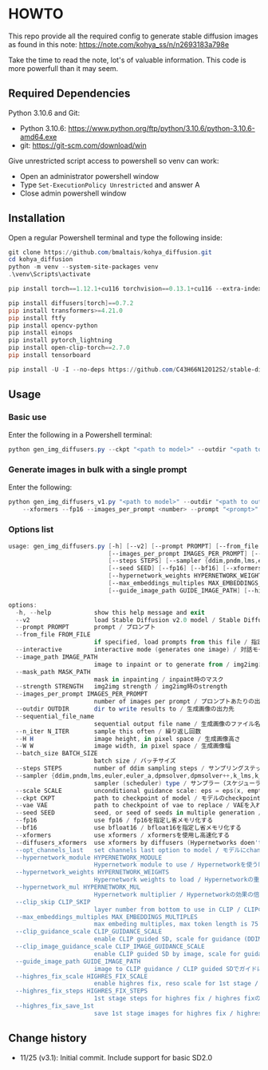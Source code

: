 # HOWTO

This repo provide all the required config to generate stable diffusion images as found in this note: https://note.com/kohya_ss/n/n2693183a798e

Take the time to read the note, lot's of valuable information. This code is more powerfull than it may seem.

## Required Dependencies

Python 3.10.6 and Git:

- Python 3.10.6: https://www.python.org/ftp/python/3.10.6/python-3.10.6-amd64.exe
- git: https://git-scm.com/download/win

Give unrestricted script access to powershell so venv can work:

- Open an administrator powershell window
- Type `Set-ExecutionPolicy Unrestricted` and answer A
- Close admin powershell window

## Installation

Open a regular Powershell terminal and type the following inside:

```powershell
git clone https://github.com/bmaltais/kohya_diffusion.git
cd kohya_diffusion
python -m venv --system-site-packages venv
.\venv\Scripts\activate

pip install torch==1.12.1+cu116 torchvision==0.13.1+cu116 --extra-index-url https://download.pytorch.org/whl/cu116

pip install diffusers[torch]==0.7.2
pip install transformers>=4.21.0
pip install ftfy
pip install opencv-python
pip install einops
pip install pytorch_lightning
pip install open-clip-torch==2.7.0
pip install tensorboard

pip install -U -I --no-deps https://github.com/C43H66N12O12S2/stable-diffusion-webui/releases/download/f/xformers-0.0.14.dev0-cp310-cp310-win_amd64.whl
```

## Usage

### Basic use

Enter the following in a Powershell terminal:

```powershell
python gen_img_diffusers.py --ckpt "<path to model>" --outdir "<path to output directory>" --xformers --fp16 --interactive
```

### Generate images in bulk with a single prompt

Enter the following:

```powershell
python gen_img_diffusers_v1.py "<path to model>" --outdir "<path to output directory>" ` 
    --xformers --fp16 --images_per_prompt <number> --prompt "<prompt>"
```

### Options list

```powershell
usage: gen_img_diffusers.py [-h] [--v2] [--prompt PROMPT] [--from_file FROM_FILE] [--interactive] [--image_path IMAGE_PATH] [--mask_path MASK_PATH] [--strength STRENGTH]
                            [--images_per_prompt IMAGES_PER_PROMPT] [--outdir OUTDIR] [--sequential_file_name] [--n_iter N_ITER] [--H H] [--W W] [--batch_size BATCH_SIZE]
                            [--steps STEPS] [--sampler {ddim,pndm,lms,euler,euler_a,dpmsolver,dpmsolver++,k_lms,k_euler,k_euler_a}] [--scale SCALE] [--ckpt CKPT] [--vae VAE]
                            [--seed SEED] [--fp16] [--bf16] [--xformers] [--diffusers_xformers] [--opt_channels_last] [--hypernetwork_module HYPERNETWORK_MODULE]
                            [--hypernetwork_weights HYPERNETWORK_WEIGHTS] [--hypernetwork_mul HYPERNETWORK_MUL] [--clip_skip CLIP_SKIP]
                            [--max_embeddings_multiples MAX_EMBEDDINGS_MULTIPLES] [--clip_guidance_scale CLIP_GUIDANCE_SCALE] [--clip_image_guidance_scale CLIP_IMAGE_GUIDANCE_SCALE]   
                            [--guide_image_path GUIDE_IMAGE_PATH] [--highres_fix_scale HIGHRES_FIX_SCALE] [--highres_fix_steps HIGHRES_FIX_STEPS] [--highres_fix_save_1st]

options:
  -h, --help            show this help message and exit
  --v2                  load Stable Diffusion v2.0 model / Stable Diffusion 2.0のモデルを読み込む
  --prompt PROMPT       prompt / プロンプト
  --from_file FROM_FILE
                        if specified, load prompts from this file / 指定時はプロンプトをファイルから読み込む
  --interactive         interactive mode (generates one image) / 対話モード（生成される画像は1枚になります）
  --image_path IMAGE_PATH
                        image to inpaint or to generate from / img2imgまたはinpaintを行う元画像
  --mask_path MASK_PATH
                        mask in inpainting / inpaint時のマスク
  --strength STRENGTH   img2img strength / img2img時のstrength
  --images_per_prompt IMAGES_PER_PROMPT
                        number of images per prompt / プロンプトあたりの出力枚数
  --outdir OUTDIR       dir to write results to / 生成画像の出力先
  --sequential_file_name
                        sequential output file name / 生成画像のファイル名を連番にする
  --n_iter N_ITER       sample this often / 繰り返し回数
  --H H                 image height, in pixel space / 生成画像高さ
  --W W                 image width, in pixel space / 生成画像幅
  --batch_size BATCH_SIZE
                        batch size / バッチサイズ
  --steps STEPS         number of ddim sampling steps / サンプリングステップ数
  --sampler {ddim,pndm,lms,euler,euler_a,dpmsolver,dpmsolver++,k_lms,k_euler,k_euler_a}
                        sampler (scheduler) type / サンプラー（スケジューラ）の種類
  --scale SCALE         unconditional guidance scale: eps = eps(x, empty) + scale * (eps(x, cond) - eps(x, empty)) / guidance scale
  --ckpt CKPT           path to checkpoint of model / モデルのcheckpointファイルまたはディレクトリ
  --vae VAE             path to checkpoint of vae to replace / VAEを入れ替える場合、VAEのcheckpointファイルまたはディレクトリ
  --seed SEED           seed, or seed of seeds in multiple generation / 1枚生成時のseed、または複数枚生成時の乱数seedを決めるためのseed
  --fp16                use fp16 / fp16を指定し省メモリ化する
  --bf16                use bfloat16 / bfloat16を指定し省メモリ化する
  --xformers            use xformers / xformersを使用し高速化する
  --diffusers_xformers  use xformers by diffusers (Hypernetworks doen't work) / Diffusersでxformersを使用する（Hypernetwork利用不可）
  --opt_channels_last   set channels last option to model / モデルにchannles lastを指定し最適化する
  --hypernetwork_module HYPERNETWORK_MODULE
                        Hypernetwork module to use / Hypernetworkを使う時そのモジュール名
  --hypernetwork_weights HYPERNETWORK_WEIGHTS
                        Hypernetwork weights to load / Hypernetworkの重み
  --hypernetwork_mul HYPERNETWORK_MUL
                        Hypernetwork multiplier / Hypernetworkの効果の倍率
  --clip_skip CLIP_SKIP
                        layer number from bottom to use in CLIP / CLIPの後ろからn層目の出力を使う
  --max_embeddings_multiples MAX_EMBEDDINGS_MULTIPLES
                        max embeding multiples, max token length is 75 * multiples / トークン長をデフォルトの何倍とするか 75*この値 がトークン長となる
  --clip_guidance_scale CLIP_GUIDANCE_SCALE
                        enable CLIP guided SD, scale for guidance (DDIM, PNDM, LMS samplers only) / CLIP guided SDを有効にしてこのscaleを適用する（サンプラーはDDIM、PNDM、LMSのみ）    
  --clip_image_guidance_scale CLIP_IMAGE_GUIDANCE_SCALE
                        enable CLIP guided SD by image, scale for guidance / 画像によるCLIP guided SDを有効にしてこのscaleを適用する
  --guide_image_path GUIDE_IMAGE_PATH
                        image to CLIP guidance / CLIP guided SDでガイドに使う画像
  --highres_fix_scale HIGHRES_FIX_SCALE
                        enable highres fix, reso scale for 1st stage / highres fixを有効にして最初の解像度をこのscaleにする
  --highres_fix_steps HIGHRES_FIX_STEPS
                        1st stage steps for highres fix / highres fixの最初のステージのステップ数
  --highres_fix_save_1st
                        save 1st stage images for highres fix / highres fixの最初のステージの画像を保存する
```

## Change history

* 11/25 (v3.1): Initial commit. Include support for basic SD2.0